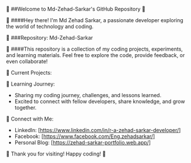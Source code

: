 <!--### Hi there 👋 -->

<!--
**Md-Zehad-Sarkar/Md-Zehad-Sarkar** is a ✨ _special_ ✨ repository because its `README.md` (this file) appears on your GitHub profile.

Here are some ideas to get you started:

- 🔭 I’m currently working on ...
- 🌱 I’m currently learning ...
- 👯 I’m looking to collaborate on ...
- 🤔 I’m looking for help with ...
- 💬 Ask me about ...
- 📫 How to reach me: ...
- 😄 Pronouns: ...
- ⚡ Fun fact: ...
............................................................................................................................................
-->

🚀 ##Welcome to Md-Zehad-Sarkar's GitHub Repository 🚀

👋 ####Hey there! I'm Md Zehad Sarkar, a passionate developer exploring the world of technology and coding.

📂 ###Repository: Md-Zehad-Sarkar

🔧 ####This repository is a collection of my coding projects, experiments, and learning materials. Feel free to explore the code, provide feedback, or even collaborate!

🚀 Current Projects:
<!--
   - [Project 1]: Description of Project 1
   - [Project 2]: Description of Project 2
   - ... -->

🌱 Learning Journey:
   - Sharing my coding journey, challenges, and lessons learned.
   - Excited to connect with fellow developers, share knowledge, and grow together.

🤝 Connect with Me:
   - LinkedIn: [https://www.linkedin.com/in/r-a-zehad-sarkar-developer/]
   - Facebook: [https://www.facebook.com/Eng.zehadsarkar/]
   - Personal Blog: [https://zehad-sarkar-portfolio.web.app/]

🙏 Thank you for visiting! Happy coding! 🚀

